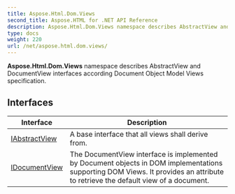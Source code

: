 ```yaml
---
title: Aspose.Html.Dom.Views
second_title: Aspose.HTML for .NET API Reference
description: Aspose.Html.Dom.Views namespace describes AbstractView and DocumentView interfaces according Document Object Model Views specification
type: docs
weight: 220
url: /net/aspose.html.dom.views/
---
```

**Aspose.Html.Dom.Views** namespace describes AbstractView and DocumentView interfaces according Document Object Model Views specification.

## Interfaces

| Interface | Description |
| --- | --- |
| [IAbstractView](./iabstractview/) | A base interface that all views shall derive from. |
| [IDocumentView](./idocumentview/) | The DocumentView interface is implemented by Document objects in DOM implementations supporting DOM Views. It provides an attribute to retrieve the default view of a document. |
